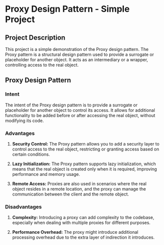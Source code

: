 # Proxy Design Pattern - Simple Project

## Project Description

This project is a simple demonstration of the Proxy design pattern. The Proxy pattern is a structural design pattern used to provide a surrogate or placeholder for another object. It acts as an intermediary or a wrapper, controlling access to the real object.

## Proxy Design Pattern

### Intent

The intent of the Proxy design pattern is to provide a surrogate or placeholder for another object to control its access. It allows for additional functionality to be added before or after accessing the real object, without modifying its code.

### Advantages

1. **Security Control:** The Proxy pattern allows you to add a security layer to control access to the real object, restricting or granting access based on certain conditions.

2. **Lazy Initialization:** The Proxy pattern supports lazy initialization, which means that the real object is created only when it is required, improving performance and memory usage.

3. **Remote Access:** Proxies are also used in scenarios where the real object resides in a remote location, and the proxy can manage the communication between the client and the remote object.

### Disadvantages

1. **Complexity:** Introducing a proxy can add complexity to the codebase, especially when dealing with multiple proxies for different purposes.

2. **Performance Overhead:** The proxy might introduce additional processing overhead due to the extra layer of indirection it introduces.


